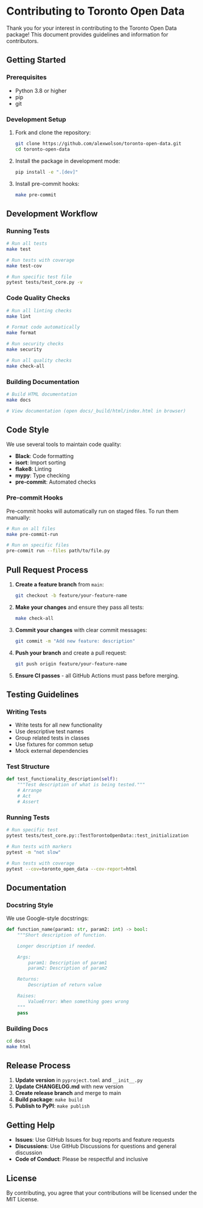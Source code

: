 # Contributing to Toronto Open Data

Thank you for your interest in contributing to the Toronto Open Data package! This document provides guidelines and information for contributors.

## Getting Started

### Prerequisites

- Python 3.8 or higher
- pip
- git

### Development Setup

1. Fork and clone the repository:
   ```bash
   git clone https://github.com/alexwolson/toronto-open-data.git
   cd toronto-open-data
   ```

2. Install the package in development mode:
   ```bash
   pip install -e ".[dev]"
   ```

3. Install pre-commit hooks:
   ```bash
   make pre-commit
   ```

## Development Workflow

### Running Tests

```bash
# Run all tests
make test

# Run tests with coverage
make test-cov

# Run specific test file
pytest tests/test_core.py -v
```

### Code Quality Checks

```bash
# Run all linting checks
make lint

# Format code automatically
make format

# Run security checks
make security

# Run all quality checks
make check-all
```

### Building Documentation

```bash
# Build HTML documentation
make docs

# View documentation (open docs/_build/html/index.html in browser)
```

## Code Style

We use several tools to maintain code quality:

- **Black**: Code formatting
- **isort**: Import sorting
- **flake8**: Linting
- **mypy**: Type checking
- **pre-commit**: Automated checks

### Pre-commit Hooks

Pre-commit hooks will automatically run on staged files. To run them manually:

```bash
# Run on all files
make pre-commit-run

# Run on specific files
pre-commit run --files path/to/file.py
```

## Pull Request Process

1. **Create a feature branch** from `main`:
   ```bash
   git checkout -b feature/your-feature-name
   ```

2. **Make your changes** and ensure they pass all tests:
   ```bash
   make check-all
   ```

3. **Commit your changes** with clear commit messages:
   ```bash
   git commit -m "Add new feature: description"
   ```

4. **Push your branch** and create a pull request:
   ```bash
   git push origin feature/your-feature-name
   ```

5. **Ensure CI passes** - all GitHub Actions must pass before merging.

## Testing Guidelines

### Writing Tests

- Write tests for all new functionality
- Use descriptive test names
- Group related tests in classes
- Use fixtures for common setup
- Mock external dependencies

### Test Structure

```python
def test_functionality_description(self):
    """Test description of what is being tested."""
    # Arrange
    # Act
    # Assert
```

### Running Tests

```bash
# Run specific test
pytest tests/test_core.py::TestTorontoOpenData::test_initialization

# Run tests with markers
pytest -m "not slow"

# Run tests with coverage
pytest --cov=toronto_open_data --cov-report=html
```

## Documentation

### Docstring Style

We use Google-style docstrings:

```python
def function_name(param1: str, param2: int) -> bool:
    """Short description of function.

    Longer description if needed.

    Args:
        param1: Description of param1
        param2: Description of param2

    Returns:
        Description of return value

    Raises:
        ValueError: When something goes wrong
    """
    pass
```

### Building Docs

```bash
cd docs
make html
```

## Release Process

1. **Update version** in `pyproject.toml` and `__init__.py`
2. **Update CHANGELOG.md** with new version
3. **Create release branch** and merge to main
4. **Build package**: `make build`
5. **Publish to PyPI**: `make publish`

## Getting Help

- **Issues**: Use GitHub Issues for bug reports and feature requests
- **Discussions**: Use GitHub Discussions for questions and general discussion
- **Code of Conduct**: Please be respectful and inclusive

## License

By contributing, you agree that your contributions will be licensed under the MIT License.
